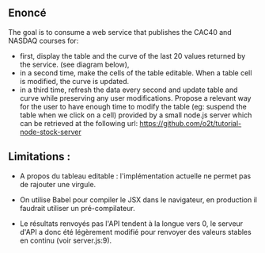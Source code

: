 ## Enoncé

The goal is to consume a web service that publishes the CAC40 and NASDAQ courses for:
* first, display the table and the curve of the last 20 values returned by the service. (see diagram below),
* in a second time, make the cells of the table editable. When a table cell is modified, the curve is updated.
* in a third time, refresh the data every second and update table and curve while preserving any user modifications.
Propose a relevant way for the user to have enough time to modify the table (eg: suspend the table when we click on a cell)
provided by a small node.js server which can be retrieved at the following url: https://github.com/o2t/tutorial-node-stock-server


## Limitations :

- A propos du tableau editable : l'implémentation actuelle ne permet pas de rajouter une virgule.

- On utilise Babel pour compiler le JSX dans le navigateur, en production il faudrait utiliser un pré-compilateur.

- Le résultats renvoyés pas l'API tendent à la longue vers 0, le serveur d'API a donc été légèrement modifié pour renvoyer des valeurs stables en continu (voir server.js:9).
